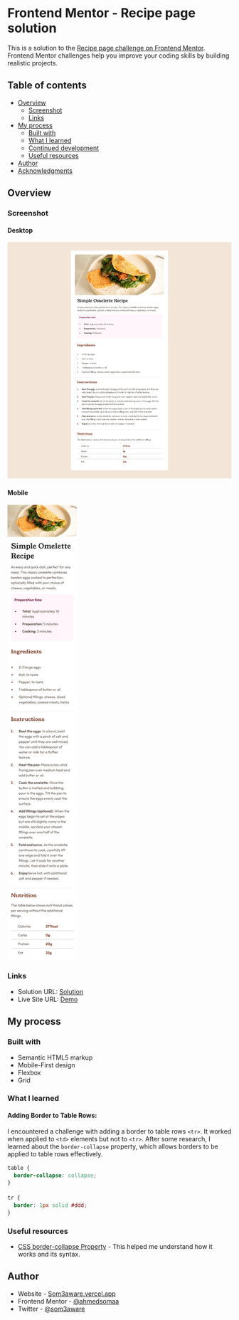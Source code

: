 # Frontend Mentor - Recipe page solution

This is a solution to the [Recipe page challenge on Frontend Mentor](https://www.frontendmentor.io/challenges/recipe-page-KiTsR8QQKm). Frontend Mentor challenges help you improve your coding skills by building realistic projects.

## Table of contents

- [Overview](#overview)
  - [Screenshot](#screenshot)
  - [Links](#links)
- [My process](#my-process)
  - [Built with](#built-with)
  - [What I learned](#what-i-learned)
  - [Continued development](#continued-development)
  - [Useful resources](#useful-resources)
- [Author](#author)
- [Acknowledgments](#acknowledgments)

## Overview

### Screenshot

#### Desktop

![Desktop Screenshot](./img/desktop-screenshot.png)

#### Mobile

![Mobile Screenshot](./img/mobile-screenshot.png)

### Links

- Solution URL: [Solution](https://github.com/ahmedsomaa/frontendmentor-challengs/tree/main/src/newbie/recipe-page)
- Live Site URL: [Demo](https://ahmedsomaa.github.io/frontendmentor-challengs/src/newbie/recipe-page/)

## My process

### Built with

- Semantic HTML5 markup
- Mobile-First design
- Flexbox
- Grid

### What I learned

#### Adding Border to Table Rows:

I encountered a challenge with adding a border to table rows `<tr>`. It worked when applied to `<td>` elements but not to `<tr>`. After some research, I learned about the `border-collapse` property, which allows borders to be applied to table rows effectively.

```css
table {
  border-collapse: collapse;
}

tr {
  border: 1px solid #ddd;
}
```

### Useful resources

- [CSS border-collapse Property](https://www.w3schools.com/cssref/pr_border-collapse.php) - This helped me understand how it works and its syntax.

## Author

- Website - [Som3aware.vercel.app](https://som3aware.vercel.app)
- Frontend Mentor - [@ahmedsomaa](https://www.frontendmentor.io/profile/ahmedsomaa)
- Twitter - [@som3aware](https://www.x.com/som3aware)
